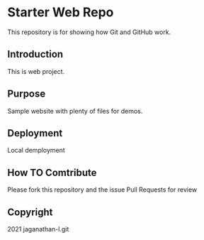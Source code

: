 # Starter Web Repo

This repository is for showing how Git and GitHub work.

## Introduction
This is web project.

## Purpose

Sample website with plenty of files for demos.

## Deployment
Local demployment

## How TO Comtribute

Please fork this repository and the issue Pull Requests for review

## Copyright
2021 jaganathan-l.git

